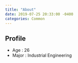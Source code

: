 ```yaml
---
title: "About"
date: 2019-07-25 20:33:00 -0400
categories: Common
---
```

## Profile
* Age : 26
* Major : Industrial Engineering
